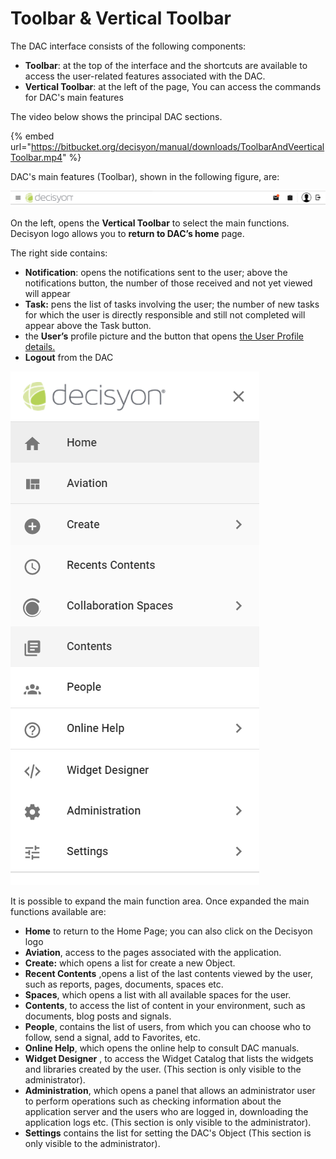 # Toolbar & Vertical Toolbar

The DAC interface consists of the following components:

* **Toolbar**: at the top of the interface and the shortcuts are available to access the user-related features associated with the DAC.
* **Vertical Toolbar**: at the left of the page, You can access the commands for DAC's main features

The video below shows the principal DAC sections.

{% embed url="https://bitbucket.org/decisyon/manual/downloads/ToolbarAndVeerticalToolbar.mp4" %}

DAC's main features \(Toolbar\), shown in the following figure, are:

![](../.gitbook/assets/toolbar.png)

On the left, opens the **Vertical Toolbar** to select the main functions. Decisyon logo allows you to **return to DAC’s home** page.

The right side contains:

* **Notification**: opens the notifications sent to the user; above the notifications button, the number of those received and not yet viewed will appear
* **Task:** pens the list of tasks involving the user; the number of new tasks for which the user is directly responsible and still not completed will appear above the Task button.
* the **User’s** profile picture and the button that opens [the User Profile details.  ](http://documents.decisyon.com/tomcat/manuals/user/ge/en/web/userProfile.htm#_Spazi) 
* **Logout** from the DAC

![](../.gitbook/assets/verticaltoolbar.png)

It is possible to expand the main function area. Once expanded the main functions available are:

* **Home** to return to the Home Page; you can also click on the Decisyon logo
* **Aviation**, access to the pages associated with the application.
* **Create:** which opens a list for create a new Object.
* **Recent Contents** ,opens a list of the last contents viewed by the user, such as reports, pages, documents, spaces etc.
* **Spaces**, which opens a list with all available spaces for the user.
* **Contents**, to access the list of content in your environment, such as documents, blog posts and signals.
* **People**, contains the list of users, from which you can choose who to follow, send a signal, add to Favorites, etc.
* **Online Help**, which opens the online help to consult DAC manuals.
* **Widget Designer** , to access the Widget Catalog that lists the widgets and libraries created by the user. \(This section is only visible to the administrator\).
* **Administration**, which opens a panel that allows an administrator user to perform operations such as checking information about the application server and the users who are logged in, downloading the application logs etc. \(This section is only visible to the administrator\).
* **Settings** contains the list for setting the DAC's Object \(This section is only visible to the administrator\).

